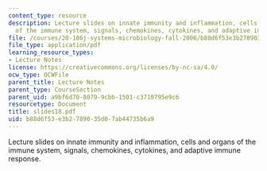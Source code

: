 ```yaml
---
content_type: resource
description: Lecture slides on innate immunity and inflammation, cells and organs
  of the immune system, signals, chemokines, cytokines, and adaptive immune response.
file: /courses/20-106j-systems-microbiology-fall-2006/b88d6f53e3b2789035d07ab44735b6a9_slides18.pdf
file_type: application/pdf
learning_resource_types:
- Lecture Notes
license: https://creativecommons.org/licenses/by-nc-sa/4.0/
ocw_type: OCWFile
parent_title: Lecture Notes
parent_type: CourseSection
parent_uid: a9bf6d70-8079-9cbb-1501-c3710795e9c6
resourcetype: Document
title: slides18.pdf
uid: b88d6f53-e3b2-7890-35d0-7ab44735b6a9
---
```

Lecture slides on innate immunity and inflammation, cells and organs of the immune system, signals, chemokines, cytokines, and adaptive immune response.